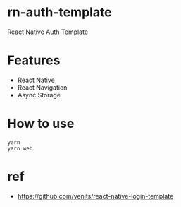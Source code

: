 # rn-auth-template

React Native Auth Template

# Features

* React Native
* React Navigation
* Async Storage

# How to use

```
yarn
yarn web
```

# ref

* https://github.com/venits/react-native-login-template

